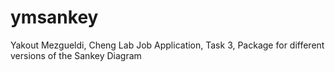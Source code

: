 # ymsankey
Yakout Mezgueldi, Cheng Lab Job Application, Task 3, Package for different versions of the Sankey Diagram
